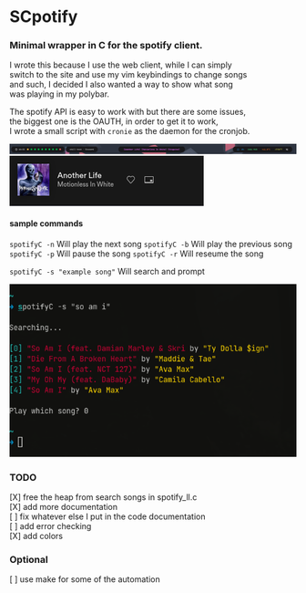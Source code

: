 # SCpotify

### Minimal wrapper in C for the spotify client. 

I wrote this because I use the web client, while I can simply  
switch to the site and use my vim keybindings to change songs  
and such, I decided I also wanted a way to show what song  
was playing in my polybar.  

The spotify API is easy to work with but there are some issues,  
the biggest one is the OAUTH, in order to get it to work,  
I wrote a small script with `cronie` as the daemon for the cronjob.  

![sample 1](samples/2021-07-15_18-34.png)
![sample 2](samples/2021-07-15_18-34_1.png)

#### sample commands
`spotifyC -n`
Will play the next song
`spotifyC -b`
Will play the previous song
`spotifyC -p`
Will pause the song
`spotifyC -r`
Will reseume the song
  
`spotifyC -s "example song"`
Will search and prompt  

![sample 3](samples/2021-07-26_17-34.png)

### TODO
[X] free the heap from search songs in spotify_ll.c  
[X] add more documentation  
[ ] fix whatever else I put in the code documentation  
[ ] add error checking  
[X] add colors

### Optional  
[ ] use make for some of the automation
